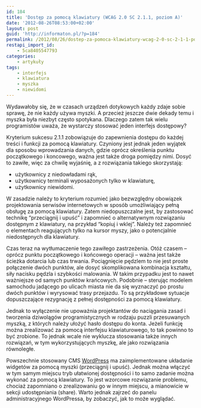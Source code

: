 ```yaml
---
id: 184
title: 'Dostęp za pomocą klawiatury (WCAG 2.0 SC 2.1.1, poziom A)'
date: '2012-08-26T08:53:00+02:00'
layout: post
guid: 'http://informaton.pl/?p=184'
permalink: /2012/08/26/dostep-za-pomoca-klawiatury-wcag-2-0-sc-2-1-1-poziom-a/
restapi_import_id:
    - 5ca8405547793
categories:
    - artykuły
tags:
    - interfejs
    - klawiatura
    - myszka
    - niewidomi
---
```


Wydawałoby się, że w czasach urządzeń dotykowych każdy zdaje sobie sprawę, że nie każdy używa myszki. A przecież jeszcze dwie dekady temu i myszka była niezbyt często spotykana. Dlaczego zatem tak wielu programistów uważa, że wystarczy stosować jeden interfejs dostępowy?

Kryterium sukcesu 2.1.1 zobowiązuje do zapewnienia dostępu do każdej treści i funkcji za pomocą klawiatury. Czyniony jest jednak jeden wyjątek dla sposobu wprowadzania danych, gdzie oprócz określenia punktu początkowego i koncowego, ważna jest także droga pomiędzy nimi. Dosyć to zawiłe, więc za chwilę wyjaśnię, a z rozwiązania takiego skorzystają:

- użytkownicy z niedowładami rąk,
- użytkownicy terminali wyposażonych tylko w klawiaturę,
- użytkownicy niewidomi.

W zasadzie należy to kryterium rozumieć jako bezwzględny obowiązek projektowania serwisów internetowych w sposób umożliwiający pełną obsługę za pomocą klawiatury. Zatem niedopuszczalne jest, by zastosować technikę “przeciągnij i upuść” i zapomnieć o alternatywnym rozwiązaniu dostępnym z klawiatury, na przykład “kopiuj i wklej”. Należy też zapomnieć o elementach reagujących tylko na kursor myszy, jako o potencjalnie niedostępnych dla klawiatury.

Czas teraz na wytłumaczenie tego zawiłego zastrzeżenia. Otóż czasem – oprócz punktu początkowego i końcowego operacji – ważna jest także ścieżka dotarcia lub czas trwania. Pociągnięcie pędzlem to nie jest proste połączenie dwóch punktów, ale dosyć skomplikowana kombinacja kształtu, siły nacisku pędzla i szybkości malowania. W takim przypadku jest to nawet ważniejsze od samych punktów krańcowych. Podobnie – sterując modelem samochodu jadącego po ulicach miasta nie da się wyznaczyć po prostu dwóch punktów i wyrysować trasy przejazdu. To są przykładowe sytuacje dopuszczające rezygnację z pełnej dostępności za pomocą klawiatury.

Jednak to wyłączenie nie upoważnia projektantów do naciągania zasad i tworzenia dziwolągów programistycznych w rodzaju puzzli przesuwanych myszką, z których należy ułożyć hasło dostępu do konta. Jeżeli funkcję można zrealizować za pomocą interfejsu klawiaturowego, to tak powinno to być zrobione. To jednak wcale nie wyklucza stosowania także innych rozwiązań, w tym wykorzystujących myszkę, ale jako rozwiązania równoległe.

Powszechnie stosowany CMS [WordPress](http://www.wordpress.org) ma zaimplementowane układanie widgetów za pomocą myszki (przeciągnij i upuść). Jednak można włączyć w tym samym miejscu tryb ułatwionej dostępności i to samo zadanie można wykonać za pomocą klawiatury. To jest wzorcowe rozwiązanie problemu, chociaż zapomniano o zrealizowaniu go w innym miejscu, a mianowicie w sekcji udostępniania (share). Warto jednak zajrzeć do panelu administracyjnego WordPressa, by zobaczyć, jak to może wyglądać.